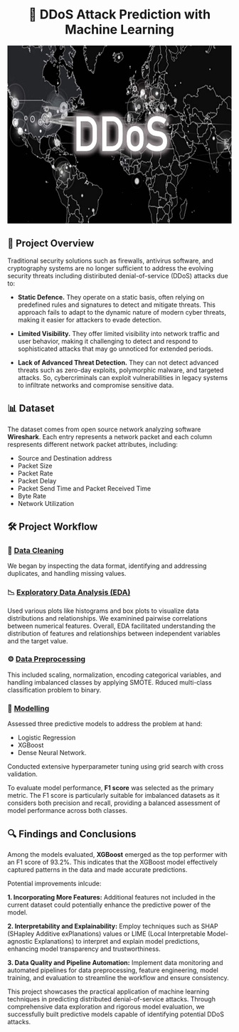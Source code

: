 <h1 align="center">
  🤖 DDoS Attack Prediction with Machine Learning
</h1>

<p align="center">
  <img src="https://github.com/aidos-askhatuly/DDos_attack_detection/raw/main/pics/ddosattacks.jpg" alt="Description" width="600" height="400">
</p>

## 🎯 Project Overview
Traditional security solutions such as firewalls, antivirus software, and cryptography systems are no longer sufficient to address the evolving security threats including distiributed denial-of-service (DDoS) attacks due to:

- **Static Defence.** They operate on a static basis, often relying on predefined rules and signatures to detect and mitigate threats. This approach fails to adapt to the dynamic nature of modern cyber threats, making it easier for attackers to evade detection.

- **Limited Visibility.** They offer limited visibility into network traffic and user behavior, making it challenging to detect and respond to sophisticated attacks that may go unnoticed for extended periods.

- **Lack of Advanced Threat Detection.**  They can not detect advanced threats such as zero-day exploits, polymorphic malware, and targeted attacks. So, cybercriminals can exploit vulnerabilities in legacy systems to infiltrate networks and compromise sensitive data.

##  📊 Dataset
The dataset comes from open source network analyzing software **Wireshark**. Each entry represents a network packet and each column respresents different network packet attributes, including:
* Source and Destination address
* Packet Size
* Packet Rate
* Packet Delay
* Packet Send Time and Packet Received Time
* Byte Rate
* Network Utilization

## 🛠️ Project Workflow
### 🧹 <a href=https://github.com/aidos-askhatuly/DDos_attack_detection/blob/main/1.%20Data%20Cleaning.ipynb> Data Cleaning</a>
We began by inspecting the data format, identifying and addressing duplicates, and handling missing values.

### 📉 <a href=https://github.com/aidos-askhatuly/DDos_attack_detection/blob/main/2.%20EDA.ipynb> Exploratory Data Analysis (EDA) </a>
Used various plots like histograms and box plots to visualize data distributions and relationships. We examinined pairwise correlations between numerical features. Overall, EDA facilitated understanding the distribution of features and relationships between independent variables and the target value.

### ⚙️ <a href=https://github.com/aidos-askhatuly/DDos_attack_detection/blob/main/3.%20Data%20Preprocessing.ipynb> Data Preprocessing </a>
This included scaling, normalization, encoding categorical variables, and handling imbalanced classes by applying SMOTE. Rduced multi-class classification problem to binary.

### 🔮 <a href=https://github.com/aidos-askhatuly/DDos_attack_detection/blob/main/4.%20Modelling.ipynb> Modelling </a>
Assessed three predictive models to address the problem at hand:
* Logistic Regression
* XGBoost
* Dense Neural Network.
  
Conducted extensive hyperparameter tuning using grid search with cross validation.

To evaluate model performance, **F1 score** was selected as the primary metric. The F1 score is particularly suitable for imbalanced datasets as it considers both precision and recall, providing a balanced assessment of model performance across both classes.
## 🔍 Findings and Conclusions
Among the models evaluated, **XGBoost** emerged as the top performer with an F1 score of 93.2%. This indicates that the XGBoost model effectively captured patterns in the data and made accurate predictions.

Potential improvements inlcude:

**1. Incorporating More Features:** Additional features not included in the current dataset could potentially enhance the predictive power of the model.

**2. Interpretability and Explainability:** Employ techniques such as SHAP (SHapley Additive exPlanations) values or LIME (Local Interpretable Model-agnostic Explanations) to interpret and explain model predictions, enhancing model transparency and trustworthiness.

**3. Data Quality and Pipeline Automation:** Implement data monitoring and automated pipelines for data preprocessing, feature engineering, model training, and evaluation to streamline the workflow and ensure consistency.

This project showcases the practical application of machine learning techniques in predicting distributed denial-of-service attacks. Through comprehensive data exploration and rigorous model evaluation, we successfully built predictive models capable of identifying potential DDoS attacks.
